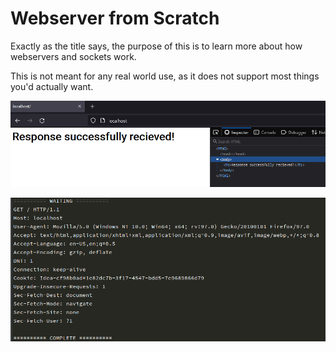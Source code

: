 # Webserver from Scratch

Exactly as the title says, the purpose of this is to learn more about how webservers and sockets work.

This is not meant for any real world use, as it does not support most things you'd actually want.

![Site demo](img/site.png)

![Request demo](img/request.png)
